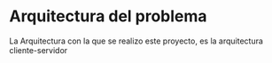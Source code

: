 # Arquitectura del problema
La Arquitectura con la que se realizo este proyecto, es la arquitectura cliente-servidor
